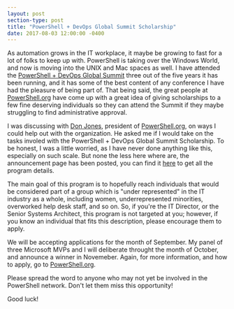 ```yaml
---
layout: post
section-type: post
title: "PowerShell + DevOps Global Summit Scholarship"
date: 2017-08-03 12:00:00 -0400
---
```


As automation grows in the IT workplace, it maybe be growing to fast for a lot of folks to keep up with.  PowerShell is taking over the Windows World, and now is moving into the UNIX and Mac spaces as well.  I have attended the [PowerShell + DevOps Global Summit](http://powershellsummit.org/) three out of the five years it has been running, and it has some of the best content of any conference I have had the pleasure of being part of.  That being said, the great people at [PowerShell.org](https://powershell.org) have come up with a great idea of giving scholarships to a few fine deserving individuals so they can attend the Summit if they maybe struggling to find administrative approval.

I was discussing with [Don Jones](https://donjones.com/), president of [PowerShell.org](https://powershell.org), on ways I could help out with the organization.  He asked me if I would take on the tasks involed with the PowerShell + DevOps Global Summit Scholarship.  To be honest, I was a little worried, as I have never done anything like this, especially on such scale.  But none the less here where are, the announcement page has been posted, you can find it [here](https://powershell.org/2017/08/01/powershell-devops-global-summit-scholarship-program/) to get all the program details.

The main goal of this program is to hopefully reach individuals that would be considered part of a group which is "under represented" in the IT industry as a whole, including women, underrepresented minorities, overworked help desk staff, and so on. So, if you're the IT Director, or the Senior Systems Architect, this program is not targeted at you; however, if you know an individual that fits this description, please encourage them to apply.

We will be accepting applications for the month of September.  My panel of three Microsoft MVPs and I will deliberate throught the month of October, and announce a winner in Novemeber.  Again, for more information, and how to apply, go to [PowerShell.org](https://powershell.org/2017/08/01/powershell-devops-global-summit-scholarship-program/).

Please spread the word to anyone who may not yet be involved in the PowerShell network.  Don't let them miss this opportunity!

Good luck!
